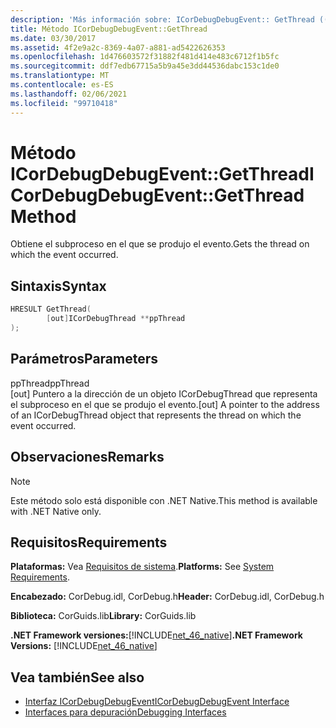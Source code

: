```yaml
---
description: 'Más información sobre: ICorDebugDebugEvent:: GetThread ((método)'
title: Método ICorDebugDebugEvent::GetThread
ms.date: 03/30/2017
ms.assetid: 4f2e9a2c-8369-4a07-a881-ad5422626353
ms.openlocfilehash: 1d476603572f31882f481d414e483c6712f1b5fc
ms.sourcegitcommit: ddf7edb67715a5b9a45e3dd44536dabc153c1de0
ms.translationtype: MT
ms.contentlocale: es-ES
ms.lasthandoff: 02/06/2021
ms.locfileid: "99710418"
---
```

# <a name="icordebugdebugeventgetthread-method"></a><span data-ttu-id="8248f-103">Método ICorDebugDebugEvent::GetThread</span><span class="sxs-lookup"><span data-stu-id="8248f-103">ICorDebugDebugEvent::GetThread Method</span></span>

<span data-ttu-id="8248f-104">Obtiene el subproceso en el que se produjo el evento.</span><span class="sxs-lookup"><span data-stu-id="8248f-104">Gets the thread on which the event occurred.</span></span>  
  
## <a name="syntax"></a><span data-ttu-id="8248f-105">Sintaxis</span><span class="sxs-lookup"><span data-stu-id="8248f-105">Syntax</span></span>  
  
```cpp  
HRESULT GetThread(  
        [out]ICorDebugThread **ppThread  
);  
```  
  
## <a name="parameters"></a><span data-ttu-id="8248f-106">Parámetros</span><span class="sxs-lookup"><span data-stu-id="8248f-106">Parameters</span></span>  

 <span data-ttu-id="8248f-107">ppThread</span><span class="sxs-lookup"><span data-stu-id="8248f-107">ppThread</span></span>  
 <span data-ttu-id="8248f-108">[out] Puntero a la dirección de un objeto ICorDebugThread que representa el subproceso en el que se produjo el evento.</span><span class="sxs-lookup"><span data-stu-id="8248f-108">[out] A pointer to the address of an ICorDebugThread object that represents the thread on which the event occurred.</span></span>  
  
## <a name="remarks"></a><span data-ttu-id="8248f-109">Observaciones</span><span class="sxs-lookup"><span data-stu-id="8248f-109">Remarks</span></span>  
  
> [!NOTE]
> <span data-ttu-id="8248f-110">Este método solo está disponible con .NET Native.</span><span class="sxs-lookup"><span data-stu-id="8248f-110">This method is available with .NET Native only.</span></span>  
  
## <a name="requirements"></a><span data-ttu-id="8248f-111">Requisitos</span><span class="sxs-lookup"><span data-stu-id="8248f-111">Requirements</span></span>  

 <span data-ttu-id="8248f-112">**Plataformas:** Vea [Requisitos de sistema](../../get-started/system-requirements.md).</span><span class="sxs-lookup"><span data-stu-id="8248f-112">**Platforms:** See [System Requirements](../../get-started/system-requirements.md).</span></span>  
  
 <span data-ttu-id="8248f-113">**Encabezado:** CorDebug.idl, CorDebug.h</span><span class="sxs-lookup"><span data-stu-id="8248f-113">**Header:** CorDebug.idl, CorDebug.h</span></span>  
  
 <span data-ttu-id="8248f-114">**Biblioteca:** CorGuids.lib</span><span class="sxs-lookup"><span data-stu-id="8248f-114">**Library:** CorGuids.lib</span></span>  
  
 <span data-ttu-id="8248f-115">**.NET Framework versiones:**[!INCLUDE[net_46_native](../../../../includes/net-46-native-md.md)]</span><span class="sxs-lookup"><span data-stu-id="8248f-115">**.NET Framework Versions:** [!INCLUDE[net_46_native](../../../../includes/net-46-native-md.md)]</span></span>  
  
## <a name="see-also"></a><span data-ttu-id="8248f-116">Vea también</span><span class="sxs-lookup"><span data-stu-id="8248f-116">See also</span></span>

- [<span data-ttu-id="8248f-117">Interfaz ICorDebugDebugEvent</span><span class="sxs-lookup"><span data-stu-id="8248f-117">ICorDebugDebugEvent Interface</span></span>](icordebugdebugevent-interface.md)
- [<span data-ttu-id="8248f-118">Interfaces para depuración</span><span class="sxs-lookup"><span data-stu-id="8248f-118">Debugging Interfaces</span></span>](debugging-interfaces.md)
